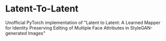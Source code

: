 # Latent-To-Latent
Unofficial PyTorch implementation of "Latent to Latent: A Learned Mapper for Identity Preserving Editing of Multiple Face Attributes in StyleGAN-generated Images"
